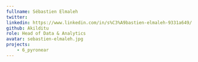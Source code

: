 ```yaml
---
fullname: Sébastien Elmaleh
twitter:
linkedin: https://www.linkedin.com/in/s%C3%A9bastien-elmaleh-9331a649/
github: Akilditu
role: Head of Data & Analytics
avatar: sebastien-elmaleh.jpg
projects:
    - 6_pyronear
---
```

